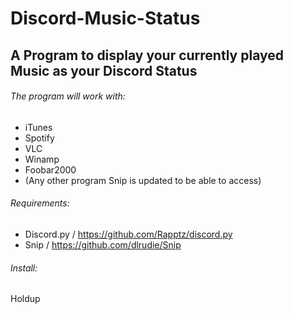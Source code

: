 # Discord-Music-Status
## A Program to display your currently played Music as your Discord Status

###### The program will work with:
- iTunes
- Spotify
- VLC
- Winamp
- Foobar2000
- (Any other program Snip is updated to be able to access)

###### Requirements:
- Discord.py / https://github.com/Rapptz/discord.py
- Snip / https://github.com/dlrudie/Snip

###### Install:
Holdup
